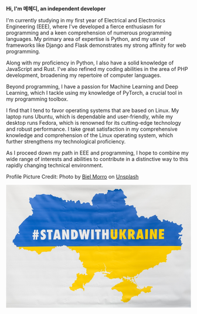 **Hi, I'm 메헤디, an independent developer**

I'm currently studying in my first year of Electrical and Electronics Engineering (EEE), where I've developed a fierce enthusiasm for programming and a keen comprehension of numerous programming languages. My primary area of expertise is Python, and my use of frameworks like Django and Flask demonstrates my strong affinity for web programming.

Along with my proficiency in Python, I also have a solid knowledge of JavaScript and Rust. I've also refined my coding abilities in the area of PHP development, broadening my repertoire of computer languages. 

Beyond programming, I have a passion for Machine Learning and Deep Learning, which I tackle using my knowledge of PyTorch, a crucial tool in my programming toolbox.

I find that I tend to favor operating systems that are based on Linux. My laptop runs Ubuntu, which is dependable and user-friendly, while my desktop runs Fedora, which is renowned for its cutting-edge technology and robust performance. I take great satisfaction in my comprehensive knowledge and comprehension of the Linux operating system, which further strengthens my technological proficiency.

<!--
In addition to my technical interests, I also have a sensitive side. I'm fascinated by Korean culture and frequently lose myself in K-Pop and Korean dramas in my spare time. These pursuits give me the ideal outlet for unwinding and serve as a balance to my professionally focused on technology pursuits.
-->
As I proceed down my path in EEE and programming, I hope to combine my wide range of interests and abilities to contribute in a distinctive way to this rapidly changing technical environment.

<!---
rosegranate/rosegranate is a ✨ special ✨ repository because its `README.md` (this file) appears on your GitHub profile.
You can click the Preview link to take a look at your changes.
--->

Profile Picture Credit: Photo by <a href="https://unsplash.com/pt-br/@bielmorro?utm_source=unsplash&utm_medium=referral&utm_content=creditCopyText">Biel Morro</a> on <a href="https://unsplash.com/images/nature/rose?utm_source=unsplash&utm_medium=referral&utm_content=creditCopyText">Unsplash</a>

![Stand w/ Ukraine](shutterstock_2125795721-1.jpg)
